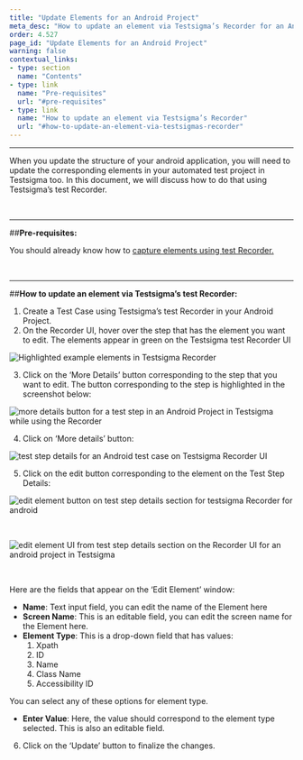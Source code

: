 ```yaml
---
title: "Update Elements for an Android Project"
meta_desc: "How to update an element via Testsigma’s Recorder for an Android Project."
order: 4.527
page_id: "Update Elements for an Android Project"
warning: false
contextual_links:
- type: section
  name: "Contents"
- type: link
  name: "Pre-requisites"
  url: "#pre-requisites"
- type: link
  name: "How to update an element via Testsigma’s Recorder"
  url: "#how-to-update-an-element-via-testsigmas-recorder"
---
```


---

When you update the structure of your android application, you will need to update the corresponding elements in your automated test project in Testsigma too. In this document, we will discuss how to do that using Testsigma’s test Recorder.

&emsp;

---
##**Pre-requisites:**

You should already know how to [capture elements using test Recorder.](https://testsigma.com/docs/elements/android-apps/capture-single-element/)

&emsp;

---
##**How to update an element via Testsigma’s test Recorder:**

 1. Create a Test Case using Testsigma’s test Recorder in your Android Project. 
 2. On the Recorder UI, hover over the step that has the element you want to edit. The elements appear in green on the Testsigma test Recorder UI

![Highlighted example elements in Testsigma Recorder](https://docs.testsigma.com/images/update-elements/highlighted-example-elements-android-testsigma-Recorder.png)
 

 3. Click on the ‘More Details’ button corresponding to the step that you want to edit. The button corresponding to the step is highlighted in the screenshot below:

![more details button for a test step in an Android Project in Testsigma while using the Recorder](https://docs.testsigma.com/images/update-elements/more-details-button-for-a-test-step-android-testsigma-Recorder.png)

 4. Click on ‘More details’ button:

![test step details for an Android test case on Testsigma Recorder UI](https://docs.testsigma.com/images/update-elements/test-step-details-testsigma-Recorder-android.png)

 5. Click on the edit button corresponding to the element on the Test Step Details:

![edit element button on test step details section for testsigma Recorder for android](https://docs.testsigma.com/images/update-elements/edit-element-button-test-step-details-testsigma-Recorder-android.png)

&emsp;

![edit element UI from test step details section on the Recorder UI for an android project in Testsigma](https://docs.testsigma.com/images/update-elements/edit-element-ui-from-test-step-details-Recorder-android-testsigma.png)

&emsp;

Here are the fields that appear on the ‘Edit Element’ window:

 * **Name**: Text input field, you can edit the name of the Element here
 * **Screen Name**: This is an editable field, you can edit the screen name for the Element here.
 * **Element Type**: This is a drop-down field that has values:
   1. Xpath
   2. ID
   3. Name
   4. Class Name
   5. Accessibility ID

You can select any of these options for element type.
 * **Enter Value**: Here, the value should correspond to the element type selected. This is also an editable field.


6. Click on the ‘Update’ button to finalize the changes.



